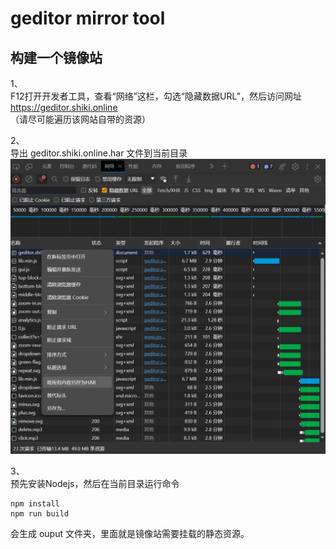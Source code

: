 # geditor mirror tool

## 构建一个镜像站
1、  
F12打开开发者工具，查看“网络”这栏，勾选“隐藏数据URL”，然后访问网址  
https://geditor.shiki.online  
（请尽可能遍历该网站自带的资源）  

2、  
导出 geditor.shiki.online.har 文件到当前目录  
![2](READMEpic/2.png)  

3、  
预先安装Nodejs，然后在当前目录运行命令
```
npm install
npm run build
```
会生成 ouput 文件夹，里面就是镜像站需要挂载的静态资源。  
